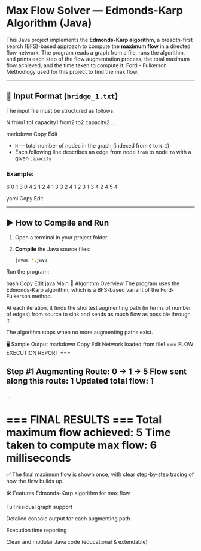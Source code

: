 # Max Flow Solver — Edmonds-Karp Algorithm (Java)

This Java project implements the **Edmonds-Karp algorithm**, a breadth-first search (BFS)-based approach to compute the **maximum flow** in a directed flow network. The program reads a graph from a file, runs the algorithm, and prints each step of the flow augmentation process, the total maximum flow achieved, and the time taken to compute it. Ford - Fulkerson Methodlogy used for this project to find the max flow.

---

## 📄 Input Format (`bridge_1.txt`)

The input file must be structured as follows:

N from1 to1 capacity1 from2 to2 capacity2 ...

markdown
Copy
Edit

- `N` — total number of nodes in the graph (indexed from `0` to `N-1`)
- Each following line describes an edge from node `from` to node `to` with a given `capacity`

### Example:
6 0 1 3 0 4 2 1 2 4 1 3 3 2 4 1 2 3 1 3 4 2 4 5 4

yaml
Copy
Edit

---

## ▶️ How to Compile and Run

1. Open a terminal in your project folder.

2. **Compile** the Java source files:
   ```bash
   javac *.java
Run the program:

bash
Copy
Edit
java Main
🧠 Algorithm Overview
The program uses the Edmonds-Karp algorithm, which is a BFS-based variant of the Ford-Fulkerson method.

At each iteration, it finds the shortest augmenting path (in terms of number of edges) from source to sink and sends as much flow as possible through it.

The algorithm stops when no more augmenting paths exist.

🖥️ Sample Output
markdown
Copy
Edit
Network loaded from file!
=== FLOW EXECUTION REPORT ===

Step #1
Augmenting Route: 0 -> 1 -> 5
Flow sent along this route: 1
Updated total flow: 1
----------------------------

...

=== FINAL RESULTS ===
Total maximum flow achieved: 5
Time taken to compute max flow: 6 milliseconds
=======================
✅ The final maximum flow is shown once, with clear step-by-step tracing of how the flow builds up.

🛠 Features
Edmonds-Karp algorithm for max flow

Full residual graph support

Detailed console output for each augmenting path

Execution time reporting

Clean and modular Java code (educational & extendable)
